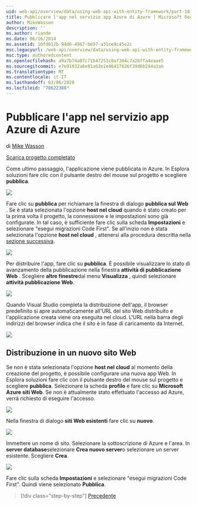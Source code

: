 ```yaml
---
uid: web-api/overview/data/using-web-api-with-entity-framework/part-10
title: Pubblicare l'app nel servizio app Azure di Azure | Microsoft Docs
author: MikeWasson
description: ''
ms.author: riande
ms.date: 06/16/2014
ms.assetid: 10fd812b-94d6-4967-be97-a31ce9c45e2c
msc.legacyurl: /web-api/overview/data/using-web-api-with-entity-framework/part-10
msc.type: authoredcontent
ms.openlocfilehash: a9a7b74a07c71b47253c0af304c7a26ffa4eaae5
ms.sourcegitcommit: e7e91932a6e91a63e2e46417626f39d6b244a3ab
ms.translationtype: MT
ms.contentlocale: it-IT
ms.lasthandoff: 03/06/2020
ms.locfileid: "78622388"
---
```

# <a name="publish-the-app-to-azure-azure-app-service"></a>Pubblicare l'app nel servizio app Azure di Azure

di [Mike Wasson](https://github.com/MikeWasson)

[Scarica progetto completato](https://github.com/MikeWasson/BookService)

Come ultimo passaggio, l'applicazione viene pubblicata in Azure. In Esplora soluzioni fare clic con il pulsante destro del mouse sul progetto e scegliere **pubblica**.

![](part-10/_static/image1.png)

Fare clic su **pubblica** per richiamare la finestra di dialogo **pubblica sul Web** . Se è stata selezionata l'opzione **host nel cloud** quando è stato creato per la prima volta il progetto, la connessione e le impostazioni sono già configurate. In tal caso, è sufficiente fare clic sulla scheda **Impostazioni** e selezionare &quot;esegui migrazioni Code First&quot;. Se all'inizio non è stata selezionata l'opzione **host nel cloud** , attenersi alla procedura descritta nella [sezione successiva](#new-website).

[![](part-10/_static/image3.png)](part-10/_static/image2.png)

Per distribuire l'app, fare clic su **pubblica**. È possibile visualizzare lo stato di avanzamento della pubblicazione nella finestra **attività di pubblicazione Web** . Scegliere **altre finestre**dal menu **Visualizza** , quindi selezionare **attività pubblicazione Web**.

![](part-10/_static/image4.png)

Quando Visual Studio completa la distribuzione dell'app, il browser predefinito si apre automaticamente all'URL del sito Web distribuito e l'applicazione creata viene ora eseguita nel cloud. L'URL nella barra degli indirizzi del browser indica che il sito è in fase di caricamento da Internet.

[![](part-10/_static/image6.png)](part-10/_static/image5.png)

<a id="new-website"></a>
## <a name="deploying-to-a-new-website"></a>Distribuzione in un nuovo sito Web

Se non è stata selezionata l'opzione **host nel cloud** al momento della creazione del progetto, è possibile configurare una nuova app Web. In Esplora soluzioni fare clic con il pulsante destro del mouse sul progetto e scegliere **pubblica**. Selezionare la scheda **profilo** e fare clic su **Microsoft Azure siti Web**. Se non è attualmente stato effettuato l'accesso ad Azure, verrà richiesto di eseguire l'accesso.

[![](part-10/_static/image8.png)](part-10/_static/image7.png)

Nella finestra di dialogo **siti Web esistenti** fare clic su **nuovo**.

![](part-10/_static/image9.png)

Immettere un nome di sito. Selezionare la sottoscrizione di Azure e l'area. In **server database**selezionare **Crea nuovo server**o selezionare un server esistente. Scegliere **Crea**.

[![](part-10/_static/image11.png)](part-10/_static/image10.png)

Fare clic sulla scheda **Impostazioni** e selezionare &quot;esegui migrazioni Code First&quot;. Quindi viene selezionato **Pubblica**.

> [!div class="step-by-step"]
> [Precedente](part-9.md)

